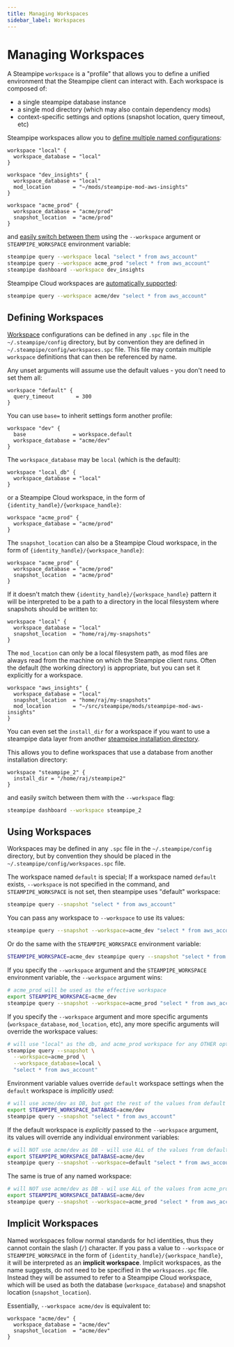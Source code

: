 ```yaml
---
title: Managing Workspaces
sidebar_label: Workspaces
---
```

# Managing Workspaces

A Steampipe `workspace` is a "profile" that allows you to define a unified environment 
that the Steampipe client can interact with.  Each workspace is composed of:
- a single steampipe database instance
- a single mod directory (which may also contain dependency mods)
- context-specific settings and options  (snapshot location, query timeout, etc)

Steampipe workspaces allow you to [define multiple named configurations](#defining-workspaces):

```hcl
workspace "local" {
  workspace_database = "local"  
}

workspace "dev_insights" {
  workspace_database = "local"  
  mod_location       = "~/mods/steampipe-mod-aws-insights"
}

workspace "acme_prod" {
  workspace_database = "acme/prod"
  snapshot_location  = "acme/prod"
}
```

and [easily switch between them](#using-workspaces) using the `--workspace` argument or `STEAMPIPE_WORKSPACE` 
environment variable:

```bash
steampipe query --workspace local "select * from aws_account"
steampipe query --workspace acme_prod "select * from aws_account"
steampipe dashboard --workspace dev_insights
```

Steampipe Cloud workspaces are [automatically supported](#implicit-workspaces):
```bash
steampipe query --workspace acme/dev "select * from aws_account"
```


## Defining Workspaces
[Workspace](/docs/reference/config-files/workspace) configurations can be defined in any `.spc` file in the  `~/.steampipe/config` directory, but by convention they are defined in `~/.steampipe/config/workspaces.spc` file.  This file may contain multiple `workspace` definitions that can then be referenced
by name. 


Any unset arguments will assume use the default values - you don't need to set them all:

```hcl
workspace "default" {
  query_timeout       = 300
}
```

You can use `base=` to inherit settings form another profile:
```hcl
workspace "dev" {
  base               = workspace.default
  workspace_database = "acme/dev"
}
```

The `workspace_database` may be `local` (which is the default):
```hcl
workspace "local_db" {
  workspace_database = "local"
}
```

or a Steampipe Cloud workspace, in the form of `{identity_handle}/{workspace_handle}`:
```hcl
workspace "acme_prod" {
  workspace_database = "acme/prod"
}
```

The `snapshot_location` can also be a Steampipe Cloud workspace, in the form 
of `{identity_handle}/{workspace_handle}`: 
```hcl
workspace "acme_prod" {
  workspace_database = "acme/prod"
  snapshot_location  = "acme/prod"
}
```

If it doesn't match thew `{identity_handle}/{workspace_handle}` pattern it will be interpreted to be a path to a directory in the local filesystem where snapshots should be written to:

```hcl
workspace "local" {
  workspace_database = "local" 
  snapshot_location  = "home/raj/my-snapshots" 
}
```

The `mod_location` can only be a local filesystem path, as mod files are always read from the machine on which the Steampipe client runs.  Often the default (the working directory) is appropriate, but you can set it explicitly for a workspace.

```hcl
workspace "aws_insights" {
  workspace_database = "local"
  snapshot_location  = "home/raj/my-snapshots"
  mod_location       = "~/src/steampipe/mods/steampipe-mod-aws-insights"
}
```

<!--
You can specify [`option` blocks for query](/docs/reference/config-files/options#query-options) and [check](/docs/reference/config-files/options#check-options) in a workspace:

```hcl
workspace "local_dev" {
  search_path_prefix  = "aws_all"
  watch  			  = false
  query_timeout       = 300 
  max_parallel        = 5   
  cloud_token         = "spt_999faketoken99999999_111faketoken1111111111111"
  cloud_host          = "cloud.steampipe.io"
  snapshot_location   = "acme/dev"
  mod_location        = "~/mods/steampipe-mod-aws-insights"
  workspace_database  = "local" 

  options "query" { 
    multi               = false   # true, false
    output              = "table" # json, csv, table, line
    header              = true    # true, false
    separator           = ","     # any single char
    timing              = true    # true, false
    autocomplete        = true
  }

  options "check" {
    output              = "table" # json, csv, table, line
    header              = true    # true, false
    separator           = ","     # any single char
  }
}
```

-->

You can even set the `install_dir` for a workspace if you want to use a steampipe data layer from another [steampipe installation directory](https://steampipe.io/docs/reference/env-vars/steampipe_install_dir).

This allows you to define workspaces that use a database from another installation directory:

```hcl
workspace "steampipe_2" {
  install_dir = "/home/raj/steampipe2"
}
```

and easily switch between them with the `--workspace` flag:
```bash
steampipe dashboard --workspace steampipe_2
```



## Using Workspaces
Workspaces may be defined in any `.spc` file in the `~/.steampipe/config` directory, but by convention they should be placed in the `~/.steampipe/config/workspaces.spc` file.

The workspace named `default` is special; If a workspace named `default` exists,
`--workspace` is not  specified in the command, and `STEAMPIPE_WORKSPACE` is not set, 
then steampipe uses "default" workspace:

```bash
steampipe query --snapshot "select * from aws_account"
```

You can pass any workspace to `--workspace` to use its values:

```bash
steampipe query --snapshot --workspace=acme_dev "select * from aws_account" 
```

Or do the same with the `STEAMPIPE_WORKSPACE` environment variable:

```bash
STEAMPIPE_WORKSPACE=acme_dev steampipe query --snapshot "select * from aws_account" 
```

If you specify the `--workspace` argument and the `STEAMPIPE_WORKSPACE` environment variable, the `--workspace` argument wins:

```bash
# acme_prod will be used as the effective workspace
export STEAMPIPE_WORKSPACE=acme_dev 
steampipe query --snapshot --workspace=acme_prod "select * from aws_account" 
```

If you specify the `--workspace` argument and more specific arguments (`workspace_database`, `mod_location`, etc), any more specific arguments will override the workspace values:

```bash
# will use "local" as the db, and acme_prod workspace for any OTHER options
steampipe query --snapshot \
  --workspace=acme_prod \
  --workspace_database=local \
  "select * from aws_account" 
```

Environment variable values override `default` workspace settings when the `default` workspace is *implicitly used*:

```bash
# will use acme/dev as DB, but get the rest of the values from default workspace
export STEAMPIPE_WORKSPACE_DATABASE=acme/dev 
steampipe query --snapshot "select * from aws_account" 
```

If the default  workspace is *explicitly* passed to the `--workspace` argument, its values will override any individual environment variables:

```bash
# will NOT use acme/dev as DB - will use ALL of the values from default workspace
export STEAMPIPE_WORKSPACE_DATABASE=acme/dev 
steampipe query --snapshot --workspace=default "select * from aws_account" 
```

The same is true of any named workspace:
```bash
# will NOT use acme/dev as DB - wil use ALL of the values from acme_prod workspace
export STEAMPIPE_WORKSPACE_DATABASE=acme/dev 
steampipe query --snapshot --workspace=acme_prod "select * from aws_account" 
```

## Implicit Workspaces

Named workspaces follow normal standards for hcl identities, thus they cannot contain
the slash (`/`) character.  If you pass a value to `--workspace` or `STEAMPIPE_WORKSPACE`
in the form of `{identity_handle}/{workspace_handle}`, it will be interpreted as
an **implicit workspace**.  Implicit workspaces, as the name suggests, do not
need to be specified in the `workspaces.spc` file.  Instead they will be assumed
to refer to a Steampipe Cloud workspace, which will be used as both the database (`workspace_database`)
and snapshot location (`snapshot_location`).

Essentially, `--workspace acme/dev` is equivalent to:
```hcl
workspace "acme/dev" {
  workspace_database = "acme/dev"
  snapshot_location  = "acme/dev"
}
```
